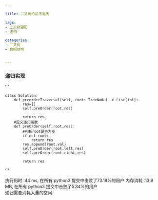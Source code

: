 ```yaml
---

title: 二叉树的前序遍历

tags:
- 二叉树遍历
- 递归

categories:
- 二叉树
- 数据结构


---
```


### 递归实现

'''

    class Solution:
        def preorderTraversal(self, root: TreeNode) -> List[int]:
            res=[]
            self.preOrder(root,res)
    
            return res
        #定义递归函数
        def preOrder(self,root,res):
            #判断root是否为空
            if not root:
                return res
            res.append(root.val)
            self.preOrder(root.left,res)
            self.preOrder(root.right,res)
    
            return res


'''

执行用时 :44 ms, 在所有 python3 提交中击败了73.18%的用户
内存消耗 :13.9 MB, 在所有 python3 提交中击败了5.34%的用户      
递归需要消耗大量的空间.
